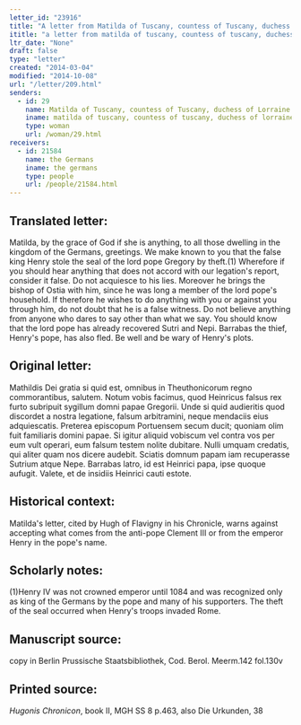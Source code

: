 ```yaml
---
letter_id: "23916"
title: "A letter from Matilda of Tuscany, countess of Tuscany, duchess of Lorraine ()"
ititle: "a letter from matilda of tuscany, countess of tuscany, duchess of lorraine ()"
ltr_date: "None"
draft: false
type: "letter"
created: "2014-03-04"
modified: "2014-10-08"
url: "/letter/209.html"
senders:
  - id: 29
    name: Matilda of Tuscany, countess of Tuscany, duchess of Lorraine
    iname: matilda of tuscany, countess of tuscany, duchess of lorraine
    type: woman
    url: /woman/29.html
receivers:
  - id: 21584
    name: the Germans
    iname: the germans
    type: people
    url: /people/21584.html
---
```

<h2> Translated letter:</h2>Matilda, by the grace of God if she is anything, to all those dwelling in the kingdom of the Germans, greetings.
We make known to you that the false king Henry stole the seal of the lord pope Gregory by theft.(1)   Wherefore if you should hear anything that does not accord with our legation's report, consider it false.  Do not acquiesce to his lies.  Moreover he brings the bishop of Ostia with him, since he was long a member of the lord pope's household.  If therefore he wishes to do anything with you or against you through him, do not doubt that he is a false witness.  Do not believe anything from anyone who dares to say other than what we say.  You should know that the lord pope has already recovered Sutri and Nepi.  Barrabas the thief, Henry's pope, has also fled.  Be well and be wary of Henry's plots.
<h2 class="mt-4"> Original letter:</h2>Mathildis Dei gratia si quid est, omnibus in Theuthonicorum regno commorantibus, salutem.  Notum vobis facimus, quod Heinricus falsus rex furto subripuit sygillum domni papae Gregorii.  Unde si quid audieritis quod discordet a nostra legatione, falsum arbitramini, neque mendaciis eius adquiescatis.  Preterea episcopum Portuensem secum ducit; quoniam olim fuit familiaris domini papae.  Si igitur aliquid vobiscum vel contra vos per eum vult operari, eum falsum testem nolite dubitare.  Nulli umquam credatis, qui aliter quam nos dicere audebit.  Sciatis domnum papam iam recuperasse Sutrium atque Nepe.  Barrabas latro, id est Heinrici papa, ipse quoque aufugit.  Valete, et de insidiis Heinrici cauti estote.
<h2 class="mt-4"> Historical context:</h2>Matilda's letter, cited by Hugh of Flavigny in his Chronicle, warns against accepting what comes from the anti-pope Clement III or from the emperor Henry in the pope's name.
<h2 class="mt-4"> Scholarly notes:</h2>(1)Henry IV was not crowned emperor until 1084 and was recognized only as king of the Germans by the pope and many of his supporters.  The theft of the seal occurred when Henry's troops invaded Rome.
<h2 class="mt-4"> Manuscript source:</h2>copy in Berlin Prussische Staatsbibliothek, Cod. Berol. Meerm.142 fol.130v
<h2 class="mt-4"> Printed source:</h2><p><em>Hugonis Chronicon</em>, book II, MGH SS 8 p.463, also Die Urkunden, 38</p>